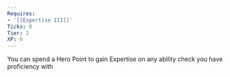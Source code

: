 ```yaml
---
Requires:
- '[[Expertise III]]'
Ticks: 0
Tier: 2
XP: 6
---
```


You can spend a Hero Point to gain Expertise on any ability check you have proficiency with
